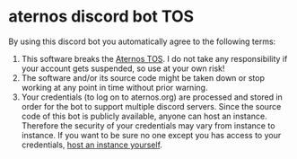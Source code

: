 # aternos discord bot TOS
By using this discord bot you automatically agree to the following terms:

1. This software breaks the [Aternos TOS](https://aternos.gmbh/en/aternos/terms). 
I do not take any responsibility if your account gets suspended, so use at your own risk!
2. The software and/or its source code might be taken down or stop working at any point in time without prior warning.
3. Your credentials (to log on to aternos.org) are processed and stored in order for the bot to support multiple discord servers. 
Since the source code of this bot is publicly available, anyone can host an instance. 
Therefore the security of your credentials may vary from instance to instance. 
If you want to be sure no one except you has access to your credentials, [host an instance yourself](./README.md#self-hosting).
